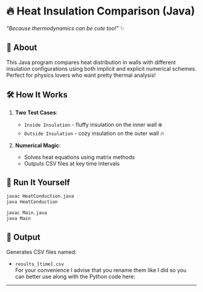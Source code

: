 # 🔥 Heat Insulation Comparison (Java)  
*"Because thermodynamics can be cute too!"* ✨  

## 🌟 About  
This Java program compares heat distribution in walls with different insulation configurations using both implicit and explicit numerical schemes. Perfect for physics lovers who want pretty thermal analysis!  

## 🛠 How It Works  
1. **Two Test Cases**:
   - `Inside Insulation` - fluffy insulation on the inner wall ❄️  
   - `Outside Insulation` - cozy insulation on the outer wall 🔥  

2. **Numerical Magic**:
   - Solves heat equations using matrix methods  
   - Outputs CSV files at key time intervals  

## 🚀 Run It Yourself  
```bash
javac HeatConduction.java
java HeatConduction

javac Main.java
java Main
```

## 📂 Output  
Generates CSV files named:  
- `results_[time].csv`  
For your convenience I advise that you rename them like I did so you can better use along with the Python code here: 

---

